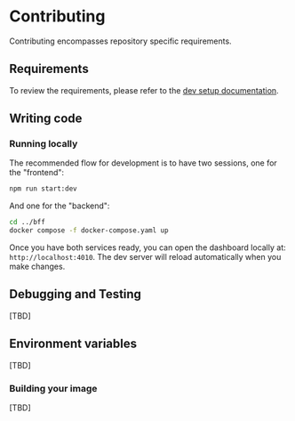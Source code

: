 [dev setup documentation]: docs/dev-setup.md#requirements

# Contributing

Contributing encompasses repository specific requirements.

## Requirements

To review the requirements, please refer to the [dev setup documentation].

## Writing code

### Running locally

The recommended flow for development is to have two sessions, one for the "frontend":

```bash
npm run start:dev
```

And one for the "backend":

```bash
cd ../bff
docker compose -f docker-compose.yaml up
```

Once you have both services ready, you can open the dashboard locally at: `http://localhost:4010`. The dev server will reload automatically when you make changes.


## Debugging and Testing

[TBD]

## Environment variables

[TBD]

### Building your image

[TBD]